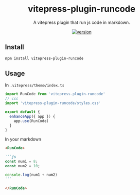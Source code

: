 <h1 align="center">vitepress-plugin-runcode</h1>

<p align="center">
  A vitepress plugin that run js code in markdown.
</p>

<p align="center">
  <a href="https://www.npmjs.com/package/vitepress-plugin-runcode">
    <img src="https://img.shields.io/npm/v/vitepress-plugin-runcode?color=orange&label=" alt="version" />
  </a>
</p>

## Install  

```sh
npm install vitepress-plugin-runcode
```

## Usage

In `.vitepress/theme/index.ts`  

```ts
import RunCode from 'vitepress-plugin-runcode'
// css
import 'vitepress-plugin-runcode/styles.css'

export default {
  enhanceApp({ app }) {
    app.use(RunCode)
  }
}
```

In your markdown  

````md
<RunCode>

```js
const num1 = 8;
const num2 = 10;

console.log(num1 + num2)
```

</RunCode>
````
